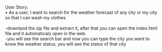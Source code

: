 User Story:<br>
• As a user, I want to search for the weather forecast of any city or my city so that I can wash my clothes<br>
<br>
-downlaod the zip file and extract it, after that you can open the index.html file 
and it automaticaly open in the web.
<br>
-you will see the search bar and now you can type the city you want to know the weather status, you will see the status of that city
